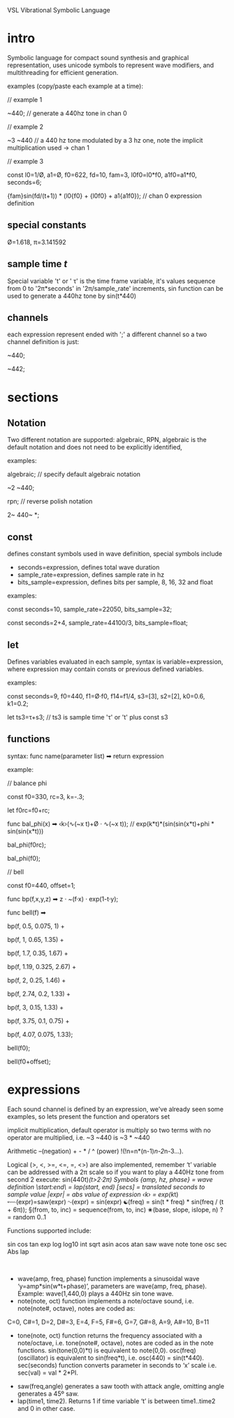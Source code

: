 VSL Vibrational Symbolic Language

intro
=====

Symbolic language for compact sound synthesis and graphical representation, uses unicode symbols to represent wave modifiers, and multithreading for efficient generation.

examples (copy/paste each example at a time):

// example 1

~440; // generate a 440hz tone in chan 0

// example 2

~3 ~440 // a 440 hz tone modulated by a 3 hz one, note the implicit multiplication used -&gt; chan 1

// example 3

const l0=1/Ø, a1=Ø, f0=622, fd=10, fam=3, l0f0=l0\*f0, a1f0=a1\*f0, seconds=6;

{fam}sin(fd/(t+1)) \* (l0{f0} + {l0f0} + a1{a1f0}); // chan 0 expression definition

special constants
-----------------

Ø=1.618, π=3.141592

sample time *t*
---------------

Special variable 't' or ' τ' is the time frame variable, it's values sequence from 0 to '2π\*seconds' in '2π/sample\_rate' increments, sin function can be used to generate a 440hz tone by sin(t\*440)

channels
--------

each expression represent ended with ';' a different channel so a two channel definition is just:

~440;

~442;

sections
========

Notation
--------

Two different notation are supported: algebraic, RPN, algebraic is the default notation and does not need to be explicitly identified,

examples:

algebraic; // specify default algebraic notation

~2 ~440;

rpn; // reverse polish notation

2~ 440~ \*;

const
-----

defines constant symbols used in wave definition, special symbols include

-   seconds=expression, defines total wave duration
-   sample\_rate=expression, defines sample rate in hz
-   bits\_sample=expression, defines bits per sample, 8, 16, 32 and float

examples:

const seconds=10, sample\_rate=22050, bits\_sample=32;

const seconds=2+4, sample\_rate=44100/3, bits\_sample=float;

let
---

Defines variables evaluated in each sample, syntax is variable=expression, where expression may contain consts or previous defined variables.

examples:

const seconds=9, f0=440, f1=Ø·f0, f14=f1/4, s3=\[3\], s2=\[2\], k0=0.6, k1=0.2;

let ts3=τ+s3; // ts3 is sample time 'τ' or 't' plus const s3

functions
---------

syntax: func name(parameter list) ➡ return expression

example:

// balance phi

const f0=330, rc=3, k=-.3;

let f0rc=f0+rc;

func bal\_phi(x) ➡ ‹k›(∿(~x t)+Ø · ∿(~x t)); // exp(k\*t)\*(sin(sin(x\*t)+phi \* sin(sin(x\*t)))

bal\_phi(f0rc);

bal\_phi(f0);

// bell

const f0=440, offset=1;

func bp(f,x,y,z) ➡ z · ~(f·x) · exp(1-t·y);

func bell(f) ➡

 bp(f, 0.5, 0.075, 1) +

 bp(f, 1, 0.65, 1.35) +

 bp(f, 1.7, 0.35, 1.67) +

 bp(f, 1.19, 0.325, 2.67) +

 bp(f, 2, 0.25, 1.46) +

 bp(f, 2.74, 0.2, 1.33) +

 bp(f, 3, 0.15, 1.33) +

 bp(f, 3.75, 0.1, 0.75) +

 bp(f, 4.07, 0.075, 1.33);

bell(f0);

bell(f0+offset);

expressions
===========

Each sound channel is defined by an expression, we've already seen some examples, so lets present the function and operators set

implicit multiplication, default operator is multiply so two terms with no operator are multiplied, i.e. ~3 ~440 is ~3 \* ~440

Arithmetic
–(negation) + - * / ^ (power) !(!n=n*(n-1)*n-2*n-3…). 

Logical
(>, <, >=, <=, =, <>) are also implemented, remember ‘t’ variable can be addressed with a 2π scale so if you want to play a 440Hz tone from second 2 execute: sin(440t)*(t>2·2π)
Symbols
{amp, hz, phase} = wave definition
\start:end\ = lap(start, end)
[secs] = translated seconds to sample value
|expr| = abs value of expression
‹k› = exp(k*t)
⬳(expr)=saw(expr)
∿(expr) = sin(expr)
☯(freq) = sin(t * freq) * sin(freq / (t + 6π));
§(from, to, inc) = sequence(from, to, inc)
✬(base, slope, islope, n)
? = random 0..1


Functions supported include:

sin
cos
tan
exp
log
log10
int
sqrt
asin
acos
atan
saw
wave
note
tone
osc
sec
Abs
lap







 

-   wave(amp, freq, phase) function implements a sinusoidal wave ‘y=amp\*sin(w\*t+phase)’, parameters are wave(amp, freq, phase). Example: wave(1,440,0) plays a 440Hz sin tone wave. 
-   note(note, oct) function implements a note/octave sound, i.e. note(note\#, octave), notes are coded as:

C=0, C\#=1, D=2, D\#=3, E=4, F=5, F\#=6, G=7, G\#=8, A=9, A\#=10, B=11 

-   tone(note, oct) function returns the frequency associated with a note/octave, i.e. tone(note\#, octave), notes are coded as in the note functions. sin(tone(0,0)\*t) is equivalent to note(0,0). osc(freq) (oscillator) is equivalent to sin(freq\*t), i.e. osc(440) = sin(t\*440).   sec(seconds) function converts parameter in seconds to ‘x’ scale i.e. sec(val) = val \* 2\*PI. 

<!-- -->

-   saw(freq,angle) generates a saw tooth with attack angle, omitting angle generates a 45º saw. 
-   lap(time1, time2). Returns 1 if time variable ‘t’ is between time1..time2 and 0 in other case.
